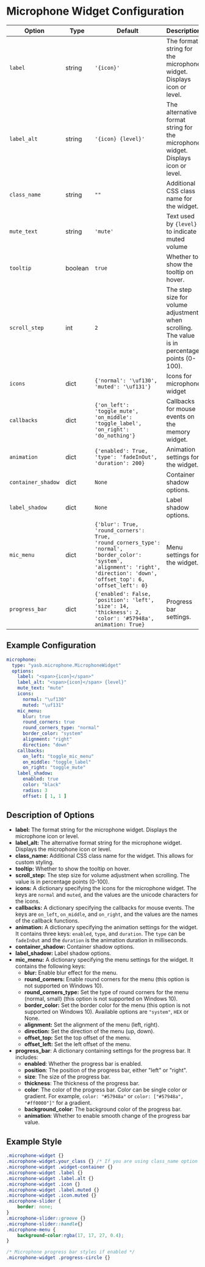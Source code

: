 # Microphone Widget Configuration

| Option            | Type    | Default                                                                 | Description                                                                 |
|-------------------|---------|-------------------------------------------------------------------------|-----------------------------------------------------------------------------|
| `label`           | string  | `'{icon}'`                        | The format string for the microphone widget. Displays icon or level. |
| `label_alt`       | string  | `'{icon} {level}'`        | The alternative format string for the microphone widget. Displays icon or level. |
| `class_name`      | string  | `""`                                                                                  | Additional CSS class name for the widget.                                    |
| `mute_text` | string  | `'mute'` | Text used by `{level}` to indicate muted volume |
| `tooltip`  | boolean  | `true`        | Whether to show the tooltip on hover. |
| `scroll_step`     | int     | `2`                  | The step size for volume adjustment when scrolling. The value is in percentage points (0-100). |
| `icons`       | dict    | `{'normal': '\uf130', 'muted': '\uf131'}` | Icons for microphone widget |
| `callbacks`       | dict    | `{'on_left': 'toggle_mute', 'on_middle': 'toggle_label', 'on_right': 'do_nothing'}` | Callbacks for mouse events on the memory widget. |
| `animation`         | dict    | `{'enabled': True, 'type': 'fadeInOut', 'duration': 200}`               | Animation settings for the widget.                                          |
| `container_shadow`   | dict   | `None`                  | Container shadow options.                       |
| `label_shadow`         | dict   | `None`                  | Label shadow options.                 |
| `mic_menu` | dict | `{'blur': True, 'round_corners': True, 'round_corners_type': 'normal', 'border_color': 'system', 'alignment': 'right', 'direction': 'down', 'offset_top': 6, 'offset_left': 0}` | Menu settings for the widget. |
| `progress_bar`       | dict    | `{'enabled': False, 'position': 'left', 'size': 14, 'thickness': 2, 'color': '#57948a', animation: True}` | Progress bar settings.    |


## Example Configuration

```yaml
microphone:
  type: "yasb.microphone.MicrophoneWidget"
  options:
    label: "<span>{icon}</span>"
    label_alt: "<span>{icon}</span> {level}"
    mute_text: "mute"
    icons:
      normal: "\uf130"
      muted: "\uf131"
    mic_menu:
      blur: true
      round_corners: true
      round_corners_type: "normal"
      border_color: "system"
      alignment: "right"
      direction: "down"
    callbacks:
      on_left: "toggle_mic_menu"
      on_middle: "toggle_label"
      on_right: "toggle_mute"
    label_shadow:
      enabled: true
      color: "black"
      radius: 3
      offset: [ 1, 1 ]
```

## Description of Options

- **label:** The format string for the microphone widget. Displays the microphone icon or level.
- **label_alt:** The alternative format string for the microphone widget. Displays the microphone icon or level.
- **class_name:** Additional CSS class name for the widget. This allows for custom styling.
- **tooltip:** Whether to show the tooltip on hover.
- **scroll_step:** The step size for volume adjustment when scrolling. The value is in percentage points (0-100).
- **icons:** A dictionary specifying the icons for the microphone widget. The keys are `normal` and `muted`, and the values are the unicode characters for the icons.
- **callbacks:** A dictionary specifying the callbacks for mouse events. The keys are `on_left`, `on_middle`, and `on_right`, and the values are the names of the callback functions.
- **animation:** A dictionary specifying the animation settings for the widget. It contains three keys: `enabled`, `type`, and `duration`. The `type` can be `fadeInOut` and the `duration` is the animation duration in milliseconds.
- **container_shadow:** Container shadow options.
- **label_shadow:** Label shadow options.
- **mic_menu:** A dictionary specifying the menu settings for the widget. It contains the following keys:
  - **blur:** Enable blur effect for the menu.
  - **round_corners:** Enable round corners for the menu (this option is not supported on Windows 10).
  - **round_corners_type:** Set the type of round corners for the menu (normal, small) (this option is not supported on Windows 10).
  - **border_color:** Set the border color for the menu (this option is not supported on Windows 10). Available options are `"system"`, `HEX` or None.
  - **alignment:** Set the alignment of the menu (left, right).
  - **direction:** Set the direction of the menu (up, down).
  - **offset_top:** Set the top offset of the menu.
  - **offset_left:** Set the left offset of the menu.
- **progress_bar**: A dictionary containing settings for the progress bar. It includes:
  - **enabled**: Whether the progress bar is enabled.
  - **position**: The position of the progress bar, either "left" or "right".
  - **size**: The size of the progress bar.
  - **thickness**: The thickness of the progress bar.
  - **color**: The color of the progress bar. Color can be single color or gradient. For example, `color: "#57948a"` or `color: ["#57948a", "#ff0000"]"` for a gradient.
  - **background_color**: The background color of the progress bar.
  - **animation**: Whether to enable smooth change of the progress bar value.

## Example Style
```css
.microphone-widget {}
.microphone-widget.your_class {} /* If you are using class_name option */
.microphone-widget .widget-container {}
.microphone-widget .label {}
.microphone-widget .label.alt {}
.microphone-widget .icon {}
.microphone-widget .label.muted {}
.microphone-widget .icon.muted {}
.microphone-slider {
    border: none;
}
.microphone-slider::groove {}
.microphone-slider::handle{} 
.microphone-menu {
    background-color:rgba(17, 17, 27, 0.4); 
}

/* Microphone progress bar styles if enabled */
.microphone-widget .progress-circle {} 
```